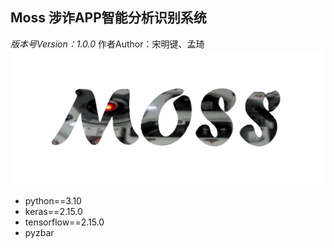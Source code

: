 ## Moss 涉诈APP智能分析识别系统
*版本号Version：1.0.0*
作者Author：宋明键、孟琦
![Moss](https://raw.githubusercontent.com/hismj/Moss/master/mobsf/static/img/moss_logo.png)
 - python==3.10
 - keras==2.15.0
 - tensorflow==2.15.0
 - pyzbar




<!--stackedit_data:
eyJoaXN0b3J5IjpbMTQ0MTU5NTQ1MiwzMzA0MzIwNDZdfQ==
-->